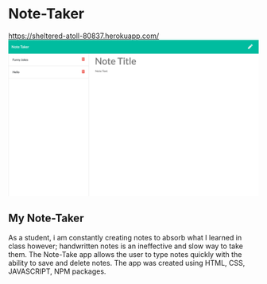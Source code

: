 # Note-Taker
https://sheltered-atoll-80837.herokuapp.com/
![notetakerimage](images/noteapp.png)

## My Note-Taker
As a student, i am constantly creating notes to absorb what I learned in class however; handwritten notes is an ineffective and slow way to take them. The Note-Take app allows the user to type notes quickly with the ability to save and delete notes. The app was created using HTML, CSS, JAVASCRIPT, NPM packages.
